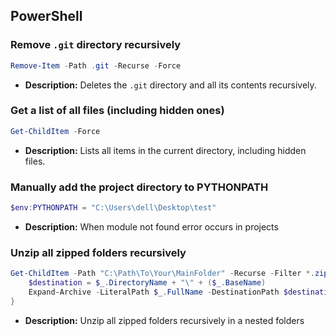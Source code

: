 ## PowerShell

### Remove `.git` directory recursively

```powershell
Remove-Item -Path .git -Recurse -Force
```

- **Description:** Deletes the `.git` directory and all its contents recursively.

### Get a list of all files (including hidden ones)

```powershell
Get-ChildItem -Force
```

- **Description:** Lists all items in the current directory, including hidden files.

### Manually add the project directory to PYTHONPATH

```powershell
$env:PYTHONPATH = "C:\Users\dell\Desktop\test"
```

- **Description:** When module not found error occurs in projects

### Unzip all zipped folders recursively

```powershell
Get-ChildItem -Path "C:\Path\To\Your\MainFolder" -Recurse -Filter *.zip | ForEach-Object {
    $destination = $_.DirectoryName + "\" + ($_.BaseName)
    Expand-Archive -LiteralPath $_.FullName -DestinationPath $destination -Force
}

```

- **Description:** Unzip all zipped folders recursively in a nested folders
